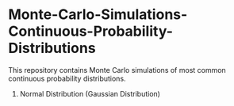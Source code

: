 # Monte-Carlo-Simulations-Continuous-Probability-Distributions

This repository contains Monte Carlo simulations of most common continuous probability distributions.

1. Normal Distribution (Gaussian Distribution)